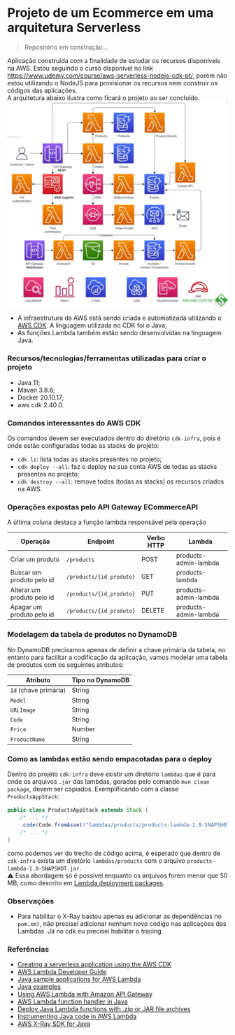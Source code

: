 # Projeto de um Ecommerce em uma arquitetura Serverless

> Repositório em construção...

Aplicação construída com a finalidade de estudar os recursos disponíveis na AWS. Estou seguindo o curso disponível no link https://www.udemy.com/course/aws-serverless-nodejs-cdk-pt/, porém não estou utilizando o NodeJS para provisionar os recursos nem construir os códigos das aplicações.  
A arquitetura abaixo ilustra como ficará o projeto ao ser concluído.  
![arquitetura do ecommerce](/images/arquitetura-ecommerce.png)

- A infraestrutura da AWS está sendo criada e automatizada utilizando o [AWS CDK](https://docs.aws.amazon.com/cdk/v2/guide/work-with-cdk-java.html). A linguagem utilizada no CDK foi o Java;
- As funções Lambda também estão sendo desenvolvidas na linguagem Java.


### Recursos/tecnologias/ferramentas utilizadas para criar o projeto
- Java 11;
- Maven 3.8.6;
- Docker 20.10.17;
- aws cdk 2.40.0.

### Comandos interessantes do AWS CDK
Os comandos devem ser executados dentro do diretório `cdk-infra`, pois é onde estão configuradas todas as stacks do projeto:
- `cdk ls`: lista todas as stacks presentes no projeto;
- `cdk deploy --all`: faz o deploy na sua conta AWS de todas as stacks presentes no projeto;
- `cdk destroy --all`: remove todos (todas as stacks) os recursos criados na AWS.

### Operações expostas pelo API Gateway ECommerceAPI

A última coluna destaca a função lambda responsável pela operação

| Operação | Endpoint | Verbo HTTP | Lambda |
| -------- | -------- | ---------- | ------ |
| Criar um produto | `/products` | POST | products-admin-lambda |
| Buscar um produto pelo id | `/products/{id_produto}` | GET | products-lambda |
| Alterar um produto pelo id | `/products/{id_produto}` | PUT | products-admin-lambda |
| Apagar um produto pelo id | `/products/{id_produto}` | DELETE | products-admin-lambda |

### Modelagem da tabela de produtos no DynamoDB

No DynamoDB precisamos apenas de definir a chave primária da tabela, no entanto para facilitar a codificação da aplicação, vamos modelar uma tabela de produtos com os seguintes atributos:

| Atributo | Tipo no DynamoDB |
| -------- | ---------------- |
| `Id` (chave primária) | String |
| `Model` | String |
| `URLImage` | String |
| `Code` | String |
| `Price` | Number |
| `ProductName` | String |


### Como as lambdas estão sendo empacotadas para o deploy

Dentro do projeto `cdk-infra` deve existir um diretório `lambdas` que é para onde os arquivos `.jar` das lambdas, gerados pelo comando `mvn clean package`, devem ser copiados. Exemplificando com a classe `ProductsAppStack`:
```java
public class ProductsAppStack extends Stack {
    /* ... */
    .code(Code.fromAsset("lambdas/products/products-lambda-1.0-SNAPSHOT.jar"))
    /* ... */
}
```
como podemos ver do trecho de código acima, é esperado que dentro de `cdk-infra` exista um diretório `lambdas/products` com o arquivo `products-lambda-1.0-SNAPSHOT.jar`.  
:warning: Essa abordagem só é possível enquanto os arquivos forem menor que 50 MB, como descrito em [Lambda deployment packages](https://docs.aws.amazon.com/lambda/latest/dg/gettingstarted-package.html).


### Observações
- Para habilitar o X-Ray bastou apenas eu adicionar as dependências no `pom.xml`, não precisei adicionar nenhum novo código nas aplicações das Lambdas. Já no cdk eu precisei habilitar o tracing.


### Referências
- [Creating a serverless application using the AWS CDK](https://docs.aws.amazon.com/cdk/v2/guide/serverless_example.html)
- [AWS Lambda Developer Guide](https://github.com/awsdocs/aws-lambda-developer-guide)
- [Java sample applications for AWS Lambda](https://docs.aws.amazon.com/lambda/latest/dg/java-samples.html)
- [Java examples](https://github.com/aws-samples/aws-cdk-examples/tree/master/java)
- [Using AWS Lambda with Amazon API Gateway](https://docs.aws.amazon.com/lambda/latest/dg/services-apigateway.html)
- [AWS Lambda function handler in Java](https://docs.aws.amazon.com/lambda/latest/dg/java-handler.html)
- [Deploy Java Lambda functions with .zip or JAR file archives](https://docs.aws.amazon.com/lambda/latest/dg/java-package.html)
- [Instrumenting Java code in AWS Lambda](https://docs.aws.amazon.com/lambda/latest/dg/java-tracing.html)
- [AWS X-Ray SDK for Java](https://docs.aws.amazon.com/xray/latest/devguide/xray-sdk-java.html)